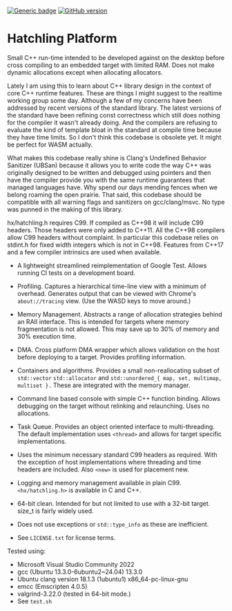 [![Generic badge](https://img.shields.io/badge/hatchling-platform-blue.svg)](https://github.com/whatchamacallem/hatchlingplatform)
[![GitHub version](https://badge.fury.io/gh/whatchamacallem%2Fhatchlingplatform.svg)](http://badge.fury.io/gh/whatchamacallem%2Fhatchlingplatform)

# Hatchling Platform

Small C++ run-time intended to be developed against on the desktop before cross
compiling to an embedded target with limited RAM. Does not make dynamic allocations
except when allocating allocators.

Lately I am using this to learn about C++ library design in the context of core
C++ runtime features. These are things I might suggest to the realtime working
group some day. Although a few of my concerns have been addressed by recent
versions of the standard library. The latest versions of the standard have
been refining const correctness which still does nothing for the compiler it
wasn't already doing. And the compilers are refusing to evaluate the kind of
template bloat in the standard at compile time because they have time limits.
So I don't think this codebase is obsolete yet. It might be perfect for
WASM actually.

What makes this codebase really shine is Clang's Undefined Behavior Sanitizer
(UBSan) because it allows you to write code the way C++ was originally designed
to be written and debugged using pointers and then have the compiler provide
you with the same runtime guarantees that managed languages have. Why spend
our days mending fences when we belong roaming the open prairie. That said,
this codebase should be compatible with all warning flags and sanitizers on
gcc/clang/msvc. No type was punned in the making of this library.

hx/hatchling.h requires C99. If compiled as C++98 it will include C99 headers.
Those headers were only added to C++11. All the C++98 compilers allow C99 headers
without complaint. In particular this codebase relies on stdint.h for fixed width
integers which is not in C++98. Features from C++17 and a few compiler intrinsics
are used when available.

 * A lightweight streamlined reimplementation of Google Test. Allows running
   CI tests on a development board.

 * Profiling. Captures a hierarchical time-line view with a minimum of
   overhead. Generates output that can be viewed with Chrome's
   `about://tracing` view. (Use the WASD keys to move around.)

 * Memory Management. Abstracts a range of allocation strategies behind an
   RAII interface. This is intended for targets where memory fragmentation
   is not allowed. This may save up to 30% of memory and 30% execution time.

 * DMA. Cross platform DMA wrapper which allows validation on the host before
   deploying to a target. Provides profiling information.

 * Containers and algorithms. Provides a small non-reallocating subset of
   `std::vector` `std::allocator` and `std::unordered_{ map, set, multimap,
   multiset }.` These are integrated with the memory manager.

 * Command line based console with simple C++ function binding. Allows debugging
   on the target without relinking and relaunching. Uses no allocations.

 * Task Queue. Provides an object oriented interface to multi-threading. The
   default implementation uses `<thread>` and allows for target specific
   implementations.

 * Uses the minimum necessary standard C99 headers as required. With the
   exception of host implementations where threading and time headers are
   included. Also `<new>` is used for placement new.

 * Logging and memory management available in plain C99. `<hx/hatchling.h>` is
   available in C and C++.

 * 64-bit clean. Intended for but not limited to use with a 32-bit
   target. size_t is fairly widely used.

 * Does not use exceptions or `std::type_info` as these are inefficient.

 * See `LICENSE.txt` for license terms.

Tested using:
 * Microsoft Visual Studio Community 2022
 * gcc (Ubuntu 13.3.0-6ubuntu2~24.04) 13.3.0
 * Ubuntu clang version 18.1.3 (1ubuntu1) x86_64-pc-linux-gnu
 * emcc (Emscripten 4.0.5)
 * valgrind-3.22.0 (tested in 64-bit mode.)
 * See `test.sh`

